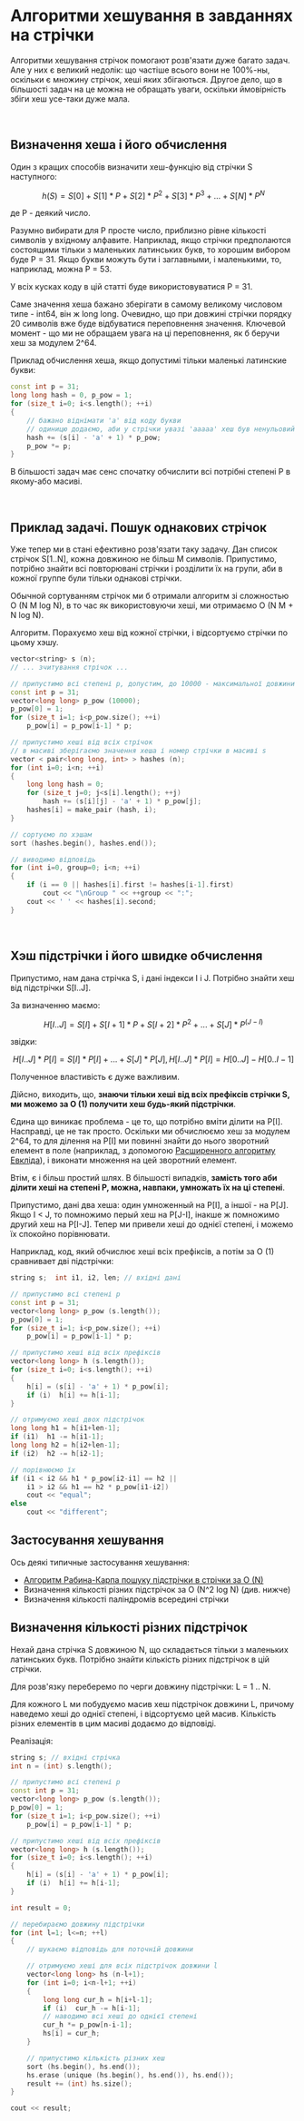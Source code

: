 # Алгоритми хешування в завданнях на стрічки

Алгоритми хешування стрічок помогают розв'язати дуже багато задач. Але у них є великий недолік: що частіше всього вони не 100%-ны, оскільки є множину стрічок, хеші яких збігаються. Другое дело, що в більшості задач на це можна не обращать уваги, оскільки ймовірність збіги хеш усе-таки дуже мала.

&nbsp;

## Визначення хеша і його обчислення

Один з кращих способів визначити хеш-функцію від стрічки S наступного:

$$
h(S)  =  S[0]  +  S[1] * P  +  S[2] * P^2  +  S[3] * P^3  +  ...  +  S[N] * P^N
$$

де P - деякий число.

Разумно вибирати для P просте число, приблизно рівне кількості символів у вхідному алфавите. Наприклад, якщо стрічки предполаются состоящими тільки з маленьких латинських букв, то хорошим вибором буде P = 31. Якщо букви можуть бути і заглавными, і маленькими, то, наприклад, можна P = 53.

У всіх кусках коду в цій статті буде використовуватися P = 31.

Саме значення хеша бажано зберігати в самому великому числовом типе - int64, він ж long long. Очевидно, що при довжині стрічки порядку 20 символів вже буде відбуватися переповнення значення. Ключевой момент - що ми не обращаем увага на ці переповнення, як б беручи хеш за модулем 2^64.

Приклад обчислення хеша, якщо допустимі тільки маленькі латинские букви:

<!--- TODO: specify code snippet id -->
``` cpp
const int p = 31;
long long hash = 0, p_pow = 1;
for (size_t i=0; i<s.length(); ++i)
{
    // бажано віднімати 'a' від коду букви
    // одиницю додаємо, аби у стрічки увазі 'aaaaa' хеш був ненульовий
    hash += (s[i] - 'a' + 1) * p_pow;
    p_pow *= p;
}
```
В більшості задач має сенс спочатку обчислити всі потрібні степені P в якому-або масиві.

&nbsp;

## Приклад задачі. Пошук однакових стрічок

Уже тепер ми в стані ефективно розв'язати таку задачу. Дан список стрічок S[1..N], кожна довжиною не більш M символів. Припустимо, потрібно знайти всі повторювані стрічки і розділити їх на групи, аби в кожної группе були тільки однакові стрічки.

Обычной сортуванням стрічок ми б отримали алгоритм зі сложностью O (N M log N), в то час як використовуючи хеші, ми отримаємо O (N M + N log N).

Алгоритм. Порахуємо хеш від кожної стрічки, і відсортуємо стрічки по цьому хэшу.

<!--- TODO: specify code snippet id -->
``` cpp
vector<string> s (n);
// ... зчитування стрічок ...

// припустимо всі степені p, допустим, до 10000 - максимальної довжини стрічок
const int p = 31;
vector<long long> p_pow (10000);
p_pow[0] = 1;
for (size_t i=1; i<p_pow.size(); ++i)
    p_pow[i] = p_pow[i-1] * p;

// припустимо хеші від всіх стрічок
// в масиві зберігаємо значення хеша і номер стрічки в масиві s
vector < pair<long long, int> > hashes (n);
for (int i=0; i<n; ++i)
{
    long long hash = 0;
    for (size_t j=0; j<s[i].length(); ++j)
        hash += (s[i][j] - 'a' + 1) * p_pow[j];
    hashes[i] = make_pair (hash, i);
}

// сортуємо по хэшам
sort (hashes.begin(), hashes.end());

// виводимо відповідь
for (int i=0, group=0; i<n; ++i)
{
    if (i == 0 || hashes[i].first != hashes[i-1].first)
        cout << "\nGroup " << ++group << ":";
    cout << ' ' << hashes[i].second;
}
```

&nbsp;

## Хэш підстрічки і його швидке обчислення

Припустимо, нам дана стрічка S, і дані індекси I і J. Потрібно знайти хеш від підстрічки S[I..J].

За визначенню маємо:

$$
H[I..J]  =  S[I]  +  S[I+1] * P  +  S[I+2] * P^2  +  ...  + S[J] * P^(J-I)
$$

звідки:

$$
H[I..J] * P[I]  =  S[I] * P[I]  +  ...  +  S[J] * P[J],
H[I..J] * P[I]  =  H[0..J]  -  H[0..I-1]
$$

Полученное властивість є дуже важливим.

Дійсно, виходить, що, **знаючи тільки хеші від всіх префіксів стрічки S, ми можемо за O (1) получити хеш будь-який підстрічки**.

Єдина що виникає проблема - це то, що потрібно вміти ділити на P[I]. Насправді, це не так просто. Оскільки ми обчислюємо хеш за модулем 2^64, то для ділення на P[I] ми повинні знайти до нього зворотний елемент в поле (наприклад, з допомогою [Расширенного алгоритму Евкліда](extended_Euclid_algorithm)), і виконати множення на цей зворотний елемент.

Втім, є і більш простий шлях. В більшості випадків, **замість того аби ділити хеші на степені P, можна, навпаки, умножать їх на ці степені**.

Припустимо, дані два хеша: один умноженный на P[I], а іншої - на P[J]. Якщо I < J, то помножимо перый хеш на P[J-I], інакше ж помножимо другий хеш на P[I-J]. Тепер ми привели хеші до однієї степені, і можемо їх спокойно порівнювати.

Наприклад, код, який обчислює хеші всіх префіксів, а потім за O (1) сравнивает дві підстрічки:

<!--- TODO: specify code snippet id -->
``` cpp
string s;  int i1, i2, len; // вхідні дані

// припустимо всі степені p
const int p = 31;
vector<long long> p_pow (s.length());
p_pow[0] = 1;
for (size_t i=1; i<p_pow.size(); ++i)
    p_pow[i] = p_pow[i-1] * p;

// припустимо хеші від всіх префіксів
vector<long long> h (s.length());
for (size_t i=0; i<s.length(); ++i)
{
    h[i] = (s[i] - 'a' + 1) * p_pow[i];
    if (i)  h[i] += h[i-1];
}

// отримуємо хеші двох підстрічок
long long h1 = h[i1+len-1];
if (i1)  h1 -= h[i1-1];
long long h2 = h[i2+len-1];
if (i2)  h2 -= h[i2-1];

// порівнюємо їх
if (i1 < i2 && h1 * p_pow[i2-i1] == h2 ||
    i1 > i2 && h1 == h2 * p_pow[i1-i2])
    cout << "equal";
else
    cout << "different";
```

## Застосування хешування

Ось деякі типичные застосування хешування:

* [Алгоритм Рабина-Карпа пошуку підстрічки в стрічки за O (N)](rabin_karp)
* Визначення кількості різних підстрічок за O (N^2 log N) (див. нижче)
* Визначення кількості паліндромів всередині стрічки

## Визначення кількості різних підстрічок

Нехай дана стрічка S довжиною N, що складається тільки з маленьких латинських букв. Потрібно знайти кількість різних підстрічок в цій стрічки.

Для розв'язку переберемо по черги довжину підстрічки: L = 1 .. N.

Для кожного L ми побудуємо масив хеш підстрічок довжини L, причому наведемо хеші до однієї степені, і відсортуємо цей масив. Кількість різних елементів в цим масиві додаємо до відповіді.

Реалізація:

<!--- TODO: specify code snippet id -->
``` cpp
string s; // вхідні стрічка
int n = (int) s.length();

// припустимо всі степені p
const int p = 31;
vector<long long> p_pow (s.length());
p_pow[0] = 1;
for (size_t i=1; i<p_pow.size(); ++i)
    p_pow[i] = p_pow[i-1] * p;

// припустимо хеші від всіх префіксів
vector<long long> h (s.length());
for (size_t i=0; i<s.length(); ++i)
{
    h[i] = (s[i] - 'a' + 1) * p_pow[i];
    if (i)  h[i] += h[i-1];
}

int result = 0;

// перебираємо довжину підстрічки
for (int l=1; l<=n; ++l)
{
    // шукаємо відповідь для поточній довжини

    // отримуємо хеші для всіх підстрічок довжини l
    vector<long long> hs (n-l+1);
    for (int i=0; i<n-l+1; ++i)
    {
        long long cur_h = h[i+l-1];
        if (i)  cur_h -= h[i-1];
        // наводимо всі хеші до однієї степені
        cur_h *= p_pow[n-i-1];
        hs[i] = cur_h;
    }

    // припустимо кількість різних хеш
    sort (hs.begin(), hs.end());
    hs.erase (unique (hs.begin(), hs.end()), hs.end());
    result += (int) hs.size();
}

cout << result;
```
